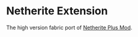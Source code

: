 # Netherite Extension

The high version fabric port of [Netherite Plus Mod](https://github.com/OroArmorModding/Netherite-Plus-Mod).